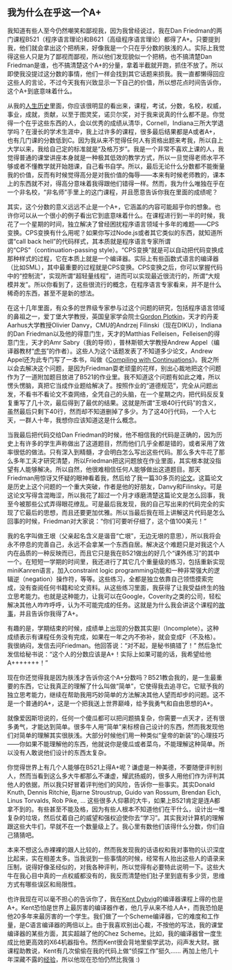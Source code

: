 　　 

## 我为什么在乎这一个A+

我知道有些人至今仍然嘲笑和鄙视我，因为我曾经说过，我在Dan Friedman的两门课程B521（程序语言理论)和B621（高级程序语言理论）都得了A+。只要提到我，他们就会拿出这个把柄来，好像我是一个只在乎分数的肤浅的人。实际上我觉得这些人只是为了鄙视而鄙视，所以他们发现貌似一个把柄，也不搞清楚Dan Friedman是谁，也不搞清楚这个A+的分量，拿着半截就开跑，抓住不放了。所以即使我没提过这分数的事情，他们一样会找到其它话题来损我。我一直都懒得回应这些人的言论，不过今天我有兴致显示一下自己的价值，所以想花点时间告诉你，这个A+到底意味着什么。

从我的[人生历史](http://www.yinwang.org/blog-cn/2014/01/04/authority)里面，你应该很明显的看出来，课程，考试，分数，名校，权威，事业，成就，贡献，以至于图灵奖，诺贝尔奖，对于我来说真的什么都不是。你觉得一个在乎这些东西的人，会以优秀的成绩从清华，Cornell，Indiana三所大学退学吗？在漫长的学术生涯中，我上过许多的课程，很多最后结果都是A或者A+，也有几门课的分数低到C。因为我从来不觉得任何人有资格出题来考我，所以自上大学以来，我给自己定的标准就是“及格万岁”。我是一个非常不喜欢上课的人，我觉得普通的课堂讲座本身就是一种极其低效的教学方式，所以一旦觉得老师水平不够或者不懂教学就开始翘课，自己看书自学。所以，最后无论什么分数都不能衡量我的价值，反而有时候觉得高分是对我价值的侮辱——本来有时候老师教的，课本上的东西就不对，得高分意味着我得跟他们错得一样。然而，我为什么唯独在乎在一个非名校，“非名师”手里上的这门课程，并且愿意告诉你我在里面的成绩呢？

其实，这个分数的意义远远不止是一个A+，它涵盖的内容可能超乎你的想象。也许你可以从一个很小的例子看出它到底意味着什么。在课程进行到一半的时候，我花了一个星期的时间，独立解决了曾经困扰程序语言领域十多年的难题——CPS变换。CPS变换有什么用呢？如果你写过Node.js或者其它类似的东西，就知道所谓“call back hell”的代码样式，其本质就是程序语言专家所谓的“CPS”（continuation-passing style）。“CPS变换”就是可以自动把代码变换成那种样式的过程，它在本质上就是一个编译器。实际上有些函数式语言的编译器（比如SML），其中最重要的过程就是CPS变换。CPS变换之后，你可以掌握代码中的“控制流”，实现所谓“超轻量线程”，进而可以实现最近很流行的，所谓“大规模并发”。所以你看到了，这些很流行的概念，在程序语言专家看来，并不是什么稀奇的东西，甚至不是新的想法。

在这十几年里面，有众多的世界级专家参与过这个问题的研究，包括程序语言领域的鼻祖之一，爱丁堡大学教授，英国皇家学会院士[Gordon Plotkin](http://en.wikipedia.org/wiki/Gordon_Plotkin)，天才的丹麦Aarhus大学教授Olivier Danvy，CMU的Andrzej Filinski（现在DIKU），Indiana的Dan Friedman以及他的得意门生，天才的Matthias Felleisen，Felleisen的得意门生，天才的Amr Sabry（我的导师），普林斯顿大学教授Andrew Appel（编译器教材“[虎书](http://www.amazon.com/Modern-Compiler-Implementation-Andrew-Appel/dp/0521607655)”的作者）。这些人为这个话题发表了不知道多少论文，Andrew Appel还为此专门写了一本书，叫做《[Compiling with Continuations](http://www.amazon.com/Compiling-Continuations-Andrew-W-Appel/dp/052103311X)》。我之所以会去解决这个问题，是因为Friedman耍老顽童的花样，别出心裁地把这个问题作为了一道附加题目放进了B521的作业里。我不知道这个问题有如此之难，所以愣头愣脑，真把它当成作业题给解决了。按照作业的“道德规范”，完全从问题出发，不看书不看论文不查网络，全凭自己的头脑，在一个星期之内，把代码反反复复重写了几十次，最后得到了最优的结果。这就是所谓“王垠40行代码”的含义，虽然最后只剩下40行，然而却不知道删掉了多少。为了这40行代码，一个人七天，一群人十年，我想你应该知道这是什么概念。

当我最后把代码交给Dan Friedman的时候，他不相信我的代码是正确的，因为历史上有许多的学生声称做出了这道题目，然而他们几乎全都是错的，或者采用了效率很低的做法。只有深入到精髓，才会明白怎么写出这些代码。那么多大牛花了那么多年工夫才研究清楚，所以Friedman把这问题放在作业里面，其实根本就没指望有人能够解决。所以自然，他很难相信任何人能够做出这道题目。那天Friedman用惊讶又怀疑的眼神看着我，然后给了我一篇30多页的[论文](http://citeseerx.ist.psu.edu/viewdoc/summary?doi=10.1.1.46.84)。这篇论文是历史上这个问题的一个重大突破，作者是他的好朋友，Danvy和Filinsky。可是这论文写得含混晦涩，所以我花了超过一个月才琢磨清楚这篇论文是怎么回事，我至今被那些公式弄得眼花缭乱。可是最后我发现，我的自己写出来的代码完全的实现了它最后的思想，而且还要更加优雅。所以当最后我在班上讲解这片代码是怎么回事的时候，Friedman对大家说：“你们可要听仔细了，这个值100美元！”

我的名字叫做王垠（父亲起名含义是谐音“亡垠”，无边无垠的意思），所以我将会永不停息的完善自己，永远不会拿某一个东西自居。解决这个难题只是对我这个人内在品质的一种反映而已，而且它只是我在B521做出的好几个“课外练习”的其中一个。在短短一学期的时间里，我还进行了其它几个重量级的练习，包括重新实现miniKanren语言，加入constraint logic programming功能和一种非常强大的逻辑逆（negation）操作符，等等。这些练习，全都是独立依靠自己领悟摸索完成，没有查阅任何书籍和论文资料。从这些练习里面，我获得了让我受益终生的独立思考能力。也就是这种能力，让我可以在Google，Coverity之类的公司，轻松解决其他人咋咋呼呼，认为不可能完成的任务。这就是为什么我会讲这个课程的[故事](http://www.yinwang.org/blog-cn/2012/07/04/dan-friedman)，并且告诉你我得了A+。

有趣的是，学期结束的时候，成绩单上出现的分数其实是I（Incomplete）。这种成绩表示有课程任务没有完成，如果在一年之内不弥补，就会变成F（不及格）。我很纳闷，发信去问Friedman。他回答说：“对不起，是秘书搞错了！” 然后急忙发信给秘书说：“这个人的分数应该是A+！实际上如果可能的话，我希望给他A+++++++！”

现在你还觉得我是因为肤浅才告诉你这个A+分数吗？B521教会我的，是一生最重要的东西，它让我真正的理解了什么叫做“简单”，它使得我去追寻它。它赋予我的独立思考能力，继续在帮助我用巧妙简单的方法解决其他人望而却步的问题。这不是一个普通的A+，这是一个把我送上世界巅峰，给予我勇气和自由思想的A+。

就像爱因斯坦说的，任何一个傻瓜都可以把问题搞复杂，你需要一点天才，还有很多勇气，才能达到简单。很多牛人用“简单”来标榜自己设计的东西，然而我发现他们对简单的理解其实很肤浅。大部分时候他们用一种类似“皇帝的新装”的心理技巧——你如果不能理解他的东西，他就说你是傻瓜或者菜鸟，不能理解这种简单。所以没有人敢说他们设计的东西太复杂。

你觉得世界上有几个人能够在B521上得A+呢？谦虚是一种美德，不要随便评判别人，然而当看到这么多大牛都那么不谦虚，耀武扬威的，很多人用他们作为评判其他人的依据，所以我只好冒着评判他们的风险，告诉你一些事实。其实Donald Knuth, Dennis Ritchie, Bjarne Stroustrup, Guido van Rossum, Brendan Eich, Linus Torvalds, Rob Pike, ... 这些很多人仰慕的大牛，如果上B521肯定是连A都拿不到的。有些甚至不能及格，因为有些人根本不知道他们在干什么，设计出一堆复杂的垃圾，然后仗着自己的威望和强权迫使你去“学习”。其实我对计算机的理解跟这些大牛们，早就不在一个数量级上了。我心里有数他们该得什么分数，你们自己猜猜吧。

本来不想这么赤裸裸的跟人比较的，然而我发现我的话语权和我对事物的认识深度比起来，实在相差太多。当我说到一些事情的时候，经常有人抬出这些人的语录来压制，说得好像圣经似的，对我各种评判，所以觉得有必要特此说明一下。这些大牛在我心目中真的一点权威都没有的，我反而清楚他们肚子里到底有多少货，思维方式有哪些误区和局限性。

也许我现在可以毫不担心的告诉你了，我在[Kent Dybvig](http://en.wikipedia.org/wiki/R._Kent_Dybvig)的编译器课程上得的也是A+。Kent恐怕是世界上最厉害的编译器作者，他几乎从来不给人A+，而我恐怕是他20多年来最厉害的一个学生。我们做了一个Scheme编译器，它的难度和工作量，是C语言编译器的两倍以上。由于我喜欢别出心裁，不按他的写法，我的课堂编译器的某些方面，其实超越了他的Chez Scheme。比如，我的编译器曾一度生成比他更高效的X64机器指令。然而Kent很会背地里偷学武功，闷声发大财。据课程助教说，Kent有几次偷偷在我的代码上做“侦探工作”挺久…… 再加上他几十年深藏不露的[经验](http://www.cs.indiana.edu/~dyb/pubs/hocs.pdf)，所以他现在恐怕仍然比我强 :)
